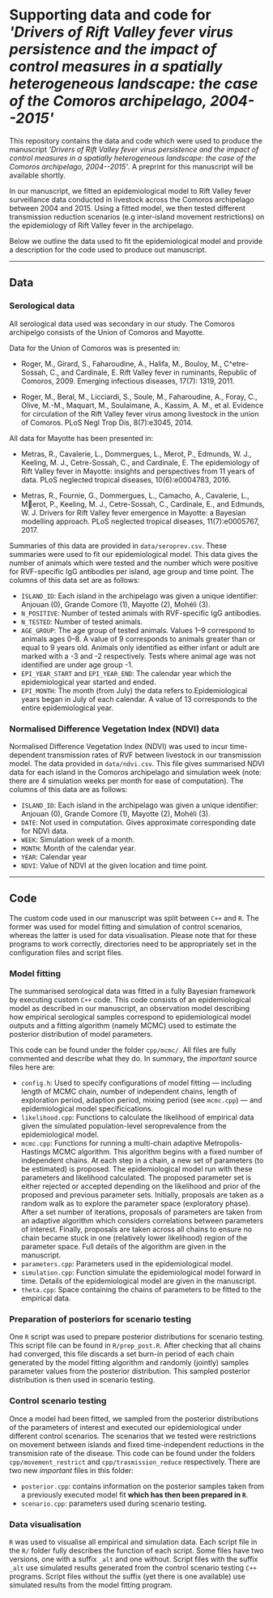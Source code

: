 # Supporting data and code for *'Drivers of Rift Valley fever virus persistence and the impact of control measures in a spatially heterogeneous landscape: the case of the Comoros archipelago, 2004--2015'*

This repository contains the data and code which were used to produce the
manuscript *'Drivers of Rift Valley fever virus persistence and the impact of control measures in a spatially heterogeneous landscape: the case of the Comoros archipelago, 2004--2015'*. A preprint for this manuscript
will be available shortly.

In our manuscript, we fitted an epidemiological model to Rift Valley fever surveillance data conducted
in livestock across the Comoros archipelago between 2004 and 2015. Using a fitted
model, we then tested different transmission reduction scenarios (e.g inter-island movement restrictions)
on the epidemiology of Rift Valley fever in the archipelago.

Below we outline the data used to fit the epidemiological model and provide
a description for the code used to produce out manuscript.

---

## Data
### Serological data
All serological data used was secondary in our study. The Comoros archipelgo consists of the Union of Comoros and Mayotte.

Data for the Union of Comoros was is presented in:

- Roger, M., Girard, S., Faharoudine, A., Halifa, M., Bouloy, M., C^etre-Sossah, C., and Cardinale,
E. Rift Valley fever in ruminants, Republic of Comoros, 2009. Emerging infectious diseases, 17(7):
1319, 2011.

- Roger, M., Beral, M., Licciardi, S., Soule, M., Faharoudine, A., Foray, C., Olive, M.-M., Maquart,
M., Soulaimane, A., Kassim, A. M., et al. Evidence for circulation of the Rift Valley fever virus
among livestock in the union of Comoros. PLoS Negl Trop Dis, 8(7):e3045, 2014.

All data for Mayotte has been presented in:

- Metras, R., Cavalerie, L., Dommergues, L., Merot, P., Edmunds, W. J., Keeling, M. J., Cetre-Sossah,
C., and Cardinale, E. The epidemiology of Rift Valley fever in Mayotte: insights and perspectives
from 11 years of data. PLoS neglected tropical diseases, 10(6):e0004783, 2016.

- Metras, R., Fournie, G., Dommergues, L., Camacho, A., Cavalerie, L., Merot, P., Keeling, M. J.,
Cetre-Sossah, C., Cardinale, E., and Edmunds, W. J. Drivers for Rift Valley fever emergence in
Mayotte: a Bayesian modelling approach. PLoS neglected tropical diseases, 11(7):e0005767, 2017.


Summaries of this data are provided in `data/seroprev.csv`. These summaries were used to fit our epidemiological
model.  This data gives the number of animals which were tested and the number which were
positive for RVF-specific IgG antibodies per island, age group and time point. The columns of this data set are as follows:

- `ISLAND_ID`: Each island in the archipelago was given a unique identifier: Anjouan (0), Grande Comore (1), Mayotte (2), Mohéli (3).
- `N_POSITIVE`: Number of tested animals with RVF-specific IgG antibodies.
- `N_TESTED`: Number of tested animals.
- `AGE_GROUP`: The age group of tested animals. Values 1–9 correspond to animals ages 0–8. A value of 9 corresponds to animals greater than or equal to 9 years old. Animals only identified as either infant or adult are marked with a -3 and -2 respectively. Tests where animal age was not identified are under age group -1.
- `EPI_YEAR_START` and `EPI_YEAR_END`: The calendar year which the epidemiological year started and ended.
- `EPI_MONTH`: The month (from July) the data refers to.Epidemiological years began in July of each calendar. A value of 13 corresponds to the entire epidemiological year.

### Normalised Difference Vegetation Index (NDVI) data
Normalised Difference Vegetation Index (NDVI) was used to incur time-dependent transmission rates of RVF between livestock in our transmission model. The data provided in `data/ndvi.csv`. This file gives summarised NDVI data for each island in the Comoros archipelago and simulation week (note: there are 4 simulation weeks per month for ease of computation). The columns of this data are as follows:

- `ISLAND_ID`: Each island in the archipelago was given a unique identifier: Anjouan (0), Grande Comore (1), Mayotte (2), Mohéli (3).
- `DATE`: Not used in computation. Gives approximate corresponding date for NDVI data.
- `WEEK`: Simulation week of a month.
- `MONTH`: Month of the calendar year.
- `YEAR`: Calendar year
- `NDVI`: Value of NDVI at the given location and time point.

---

## Code
The custom code used in our manuscript was split between `C++` and `R`. The former was used for model fitting and simulation of control scenarios, whereas the latter is used for data visualisation. Please note that for these programs to work correctly, directories need to be appropriately set in the configuration files and script files.

### Model fitting
The summarised serological data was fitted in a fully Bayesian framework by executing custom `C++` code. This code consists of an epidemiological model as described in our manuscript, an observation model describing how empirical serological samples correspond to epidemiological model outputs and a fitting algorithm (namely MCMC) used to estimate the posterior distribution of model parameters.

This code can be found under the folder `cpp/mcmc/`. All files are fully commented and describe what they do. In summary, the *important* source files here are:

- `config.h`: Used to specify configurations of model fitting — including length of MCMC chain, number of independent chains, length of exploration period, adaption period, mixing period (see `mcmc.cpp`) — and epidemiological model specificications.
- `likelihood.cpp`: Functions to calculate the likelihood of empirical data given the simulated population-level seroprevalence from the epidemiological model.
- `mcmc.cpp`: Functions for running a multi-chain adaptive Metropolis-Hastings MCMC algorithm. This algorithm begins with a fixed number of independent chains. At each step in a chain, a new set of parameters (to be estimated) is proposed. The epidemiological model run with these parameters and likelihood calculated. The proposed parameter set is either rejected or accepted depending on the likelihood and prior of the proposed and previous parameter sets. Initially, proposals are taken as a random walk as to explore the parameter space (exploratory phase). After a set number of iterations, proposals of parameters are taken from an adaptive algorithm which considers correlations between parameters of interest. Finally, proposals are taken across all chains to ensure no chain became stuck in one (relatively lower likelihood) region of the parameter space. Full details of the algorithm are given in the manuscript.
- `parameters.cpp`: Parameters used in the epidemiological model.
- `simulation.cpp`: Function simulate the epidemiological model forward in time. Details of the epidemiological model are given in the manuscript.
- `theta.cpp`: Space containing the chains of parameters to be fitted to the empirical data.

### Preparation of posteriors for scenario testing
One `R` script was used to prepare posterior distributions for scenario testing. This script file can be found in `R/prep_post.R`. After checking that all chains had converged, this file discards a set burn-in period of each chain generated by the model fitting algorithm and randomly (jointly) samples parameter values from the posterior distribution. This sampled posterior distribution is then used in scenario testing.

### Control scenario testing
Once a model had been fitted, we sampled from the posterior distributions of the parameters of interest and executed our epidemiological under different control scenarios. The scenarios that we tested were restrictions on movement between islands and fixed time-independent reductions in the transmision rate of the disease. This code can be found under the folders `cpp/movement_restrict` and `cpp/trasmission_reduce` respectively. There are two new *important* files in this folder:

- `posterior.cpp`: contains information on the posterior samples taken from a previously executed model fit **which has then been prepared in `R`**.
- `scenario.cpp`: parameters used during scenario testing.

### Data visualisation
`R` was used to visualise all empirical and simulation data. Each script file in the `R/` folder fully describes the function of each script. Some files have two versions, one with a suffix `_alt` and one without. Script files with the suffix `_alt` use simulated results generated from the control scenario testing `C++` programs. Script files without the suffix (yet there is one available) use simulated results from the model fitting program.